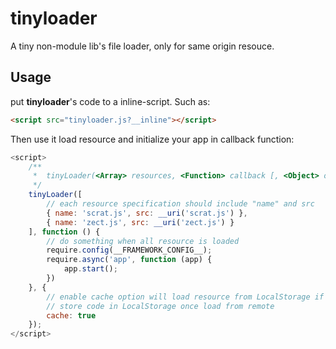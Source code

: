 # tinyloader
A tiny non-module lib's file loader, only for same origin resouce.

## Usage

put **tinyloader**'s code to a inline-script. Such as:

```html
<script src="tinyloader.js?__inline"></script>
```

Then use it load resource and initialize your app in callback function:

```js
<script>
    /**
     *  tinyLoader(<Array> resources, <Function> callback [, <Object> options])
     */
    tinyLoader([
        // each resource specification should include "name" and src
        { name: 'scrat.js', src: __uri('scrat.js') },
        { name: 'zect.js', src: __uri('zect.js') }
    ], function () {
        // do something when all resource is loaded
        require.config(__FRAMEWORK_CONFIG__);
        require.async('app', function (app) {
            app.start();
        })
    }, {
        // enable cache option will load resource from LocalStorage if it has,
        // store code in LocalStorage once load from remote
        cache: true
    });
</script>
```
